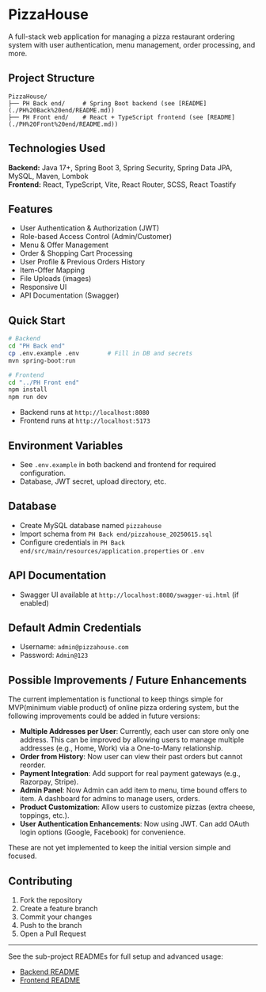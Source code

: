 # PizzaHouse

A full-stack web application for managing a pizza restaurant ordering system with user authentication, menu management, order processing, and more.

## Project Structure

```
PizzaHouse/
├── PH Back end/     # Spring Boot backend (see [README](./PH%20Back%20end/README.md))
├── PH Front end/    # React + TypeScript frontend (see [README](./PH%20Front%20end/README.md))
```

## Technologies Used

**Backend:** Java 17+, Spring Boot 3, Spring Security, Spring Data JPA, MySQL, Maven, Lombok  
**Frontend:** React, TypeScript, Vite, React Router, SCSS, React Toastify

## Features

- User Authentication & Authorization (JWT)
- Role-based Access Control (Admin/Customer)
- Menu & Offer Management
- Order & Shopping Cart Processing
- User Profile & Previous Orders History
- Item-Offer Mapping
- File Uploads (images)
- Responsive UI
- API Documentation (Swagger)

## Quick Start

```bash
# Backend
cd "PH Back end"
cp .env.example .env        # Fill in DB and secrets
mvn spring-boot:run

# Frontend
cd "../PH Front end"
npm install
npm run dev
```

- Backend runs at `http://localhost:8080`
- Frontend runs at `http://localhost:5173`

## Environment Variables

- See `.env.example` in both backend and frontend for required configuration.
- Database, JWT secret, upload directory, etc.

## Database

- Create MySQL database named `pizzahouse`
- Import schema from `PH Back end/pizzahouse_20250615.sql`
- Configure credentials in `PH Back end/src/main/resources/application.properties` or `.env`

## API Documentation

- Swagger UI available at `http://localhost:8080/swagger-ui.html` (if enabled)

## Default Admin Credentials

- Username: `admin@pizzahouse.com`
- Password: `Admin@123`

## Possible Improvements / Future Enhancements

The current implementation is functional to keep things simple for MVP(minimum viable product) of online pizza ordering system, but the following improvements could be added in future versions:

- **Multiple Addresses per User**: Currently, each user can store only one address. This can be improved by allowing users to manage multiple addresses (e.g., Home, Work) via a One-to-Many relationship.
- **Order from History**: Now user can view their past orders but cannot reorder.
- **Payment Integration**: Add support for real payment gateways (e.g., Razorpay, Stripe).
- **Admin Panel**: Now Admin can add item to menu, time bound offers to item. A dashboard for admins to manage users, orders.
- **Product Customization**: Allow users to customize pizzas (extra cheese, toppings, etc.).
- **User Authentication Enhancements**: Now using JWT. Can add OAuth login options (Google, Facebook) for convenience.

These are not yet implemented to keep the initial version simple and focused.


## Contributing

1. Fork the repository
2. Create a feature branch
3. Commit your changes
4. Push to the branch
5. Open a Pull Request


---

See the sub-project READMEs for full setup and advanced usage:
- [Backend README](./PH%20Back%20end/README.md)
- [Frontend README](./PH%20Front%20end/README.md)
